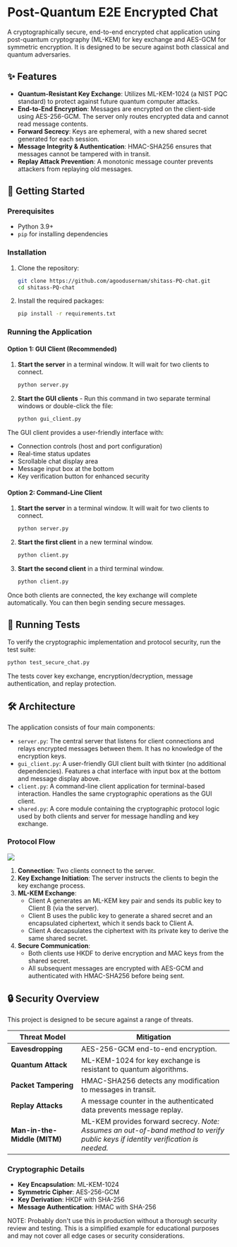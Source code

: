 # Post-Quantum E2E Encrypted Chat

A cryptographically secure, end-to-end encrypted chat application using post-quantum cryptography (ML-KEM) for key exchange and AES-GCM for symmetric encryption. It is designed to be secure against both classical and quantum adversaries.

## ✨ Features

-   **Quantum-Resistant Key Exchange**: Utilizes ML-KEM-1024 (a NIST PQC standard) to protect against future quantum computer attacks.
-   **End-to-End Encryption**: Messages are encrypted on the client-side using AES-256-GCM. The server only routes encrypted data and cannot read message contents.
-   **Forward Secrecy**: Keys are ephemeral, with a new shared secret generated for each session.
-   **Message Integrity & Authentication**: HMAC-SHA256 ensures that messages cannot be tampered with in transit.
-   **Replay Attack Prevention**: A monotonic message counter prevents attackers from replaying old messages.

## 🚀 Getting Started

### Prerequisites

-   Python 3.9+
-   `pip` for installing dependencies

### Installation

1.  Clone the repository:
    ```bash
    git clone https://github.com/agoodusernam/shitass-PQ-chat.git
    cd shitass-PQ-chat
    ```

2.  Install the required packages:
    ```bash
    pip install -r requirements.txt
    ```

### Running the Application

#### Option 1: GUI Client (Recommended)

1.  **Start the server** in a terminal window. It will wait for two clients to connect.
    ```bash
    python server.py
    ```

2.  **Start the GUI clients** - Run this command in two separate terminal windows or double-click the file:
    ```bash
    python gui_client.py
    ```

The GUI client provides a user-friendly interface with:
- Connection controls (host and port configuration)
- Real-time status updates
- Scrollable chat display area
- Message input box at the bottom
- Key verification button for enhanced security

#### Option 2: Command-Line Client

1.  **Start the server** in a terminal window. It will wait for two clients to connect.
    ```bash
    python server.py
    ```

2.  **Start the first client** in a new terminal window.
    ```bash
    python client.py
    ```

3.  **Start the second client** in a third terminal window.
    ```bash
    python client.py
    ```

Once both clients are connected, the key exchange will complete automatically. You can then begin sending secure messages.

## 🧪 Running Tests

To verify the cryptographic implementation and protocol security, run the test suite:

```bash
python test_secure_chat.py
```

The tests cover key exchange, encryption/decryption, message authentication, and replay protection.

## 🛠️ Architecture

The application consists of four main components:

-   `server.py`: The central server that listens for client connections and relays encrypted messages between them. It has no knowledge of the encryption keys.
-   `gui_client.py`: A user-friendly GUI client built with tkinter (no additional dependencies). Features a chat interface with input box at the bottom and message display above.
-   `client.py`: A command-line client application for terminal-based interaction. Handles the same cryptographic operations as the GUI client.
-   `shared.py`: A core module containing the cryptographic protocol logic used by both clients and server for message handling and key exchange.

### Protocol Flow

[![](https://mermaid.ink/img/pako:eNq9Vttu2zgQ_RWCTwkgp5Z8i4VFAEdRs0ZqN7CyRVsYMFhpYhGVSC1FJXGD_PuOKF-kteNtsEX9YIjkXM6cuZDPNJQRUJfm8HcBIoQrzpaKpXNB8JcxpXnIMyY08WzCcuIlHHAx2j8PyuMA1AOoA8pOTfmyOq_-p1IDkaiEDizPccltzHIgtks8KQSEmkuBZnWRVfKe3bq4CLanREuS15x6ztHjnTeUqcCSR8Z1Tu6lIg4JDcL8JwDixw2siP8UxkwsgYwF15yVaCu1AHF4GAWv9mHxHVYL2EinkOdsCfseXHINAhQqkMmH1o0_adltp0tQOWNcNSm48b8s_M_en6Pptb8YT8d35CQrviU8NL5GpzUgiHYmCzS6p_MToXbcNZZGxHsqznHsf3xT7y58EbIsL5JSJo-ZgmiRQ6hAk0euY1KH38xnA_fMD24_TgOfnGB5xaA0PGmrrnx52kzCgdg3Ng6l4Ap2KHce1hAVf9ikc2RiugLc-lc4R1m9lGhnXWlEyEcSM9TXMdpg6UFDjbKdMPW9JJVsqymUaZaAhmbQ9YJbHBBxjoocrYhuVfyfMPJ7Htaq_nisUcUUExGJeJ4lbGUI5BGeopnERHXPEYxCmrd9aOrd5KVSqouYvi2wxcnDHhhTOyWIN-rtBfEXyuWGZcxMAyB54AwHTFjgfkmjgMSEdJLFUuAWSxILR0ArQwNSWAR0eHZaJ7jey5_82fj92BvdjT9OyUmFCyKXaFXAu3uW5PBqS9dV9xvnbYbt44aPFkavnKqGjYmZcEjVK_LVvEz4D0McF2XucQormb7eSYmU2ca-J9O0EI28HWpkU3Aoh5fbZuguTJWVjozjcmlyNmM6jHESbXfLGnlkKtpMLrXK1kNg5Actp9dvXXuTnetNKv2pN_tye-dfLSZ-EIyuyzElC6FBWdjteMVataFyutNvZhUqfxA174r9mbsZP-Xo-F8R4tQzEZbtaWpktXP5H85_E8HOLyDYfhvB9m8gGERUfVCLLhWPqFs2pkVTUCkrl_S5PJ9TvCJSmFMXPyO8BOZ0Ll5QB19YX6VMN2pKFsuYuqavLVpkEV5X61fddlehT1BeyRp1B8OeMULdZ_pEXccZnnXaw15nOBh2h459fm7RFXVb3UHnzOkOu07b7vfbdq__YtEfxq99hnL9rj0YdDpOf3je7lgUIq6lmlSPS_PGfPkHwpxZ4Q?type=png)](https://mermaid.live/edit#pako:eNq9Vttu2zgQ_RWCTwkgp5Z8i4VFAEdRs0ZqN7CyRVsYMFhpYhGVSC1FJXGD_PuOKF-kteNtsEX9YIjkXM6cuZDPNJQRUJfm8HcBIoQrzpaKpXNB8JcxpXnIMyY08WzCcuIlHHAx2j8PyuMA1AOoA8pOTfmyOq_-p1IDkaiEDizPccltzHIgtks8KQSEmkuBZnWRVfKe3bq4CLanREuS15x6ztHjnTeUqcCSR8Z1Tu6lIg4JDcL8JwDixw2siP8UxkwsgYwF15yVaCu1AHF4GAWv9mHxHVYL2EinkOdsCfseXHINAhQqkMmH1o0_adltp0tQOWNcNSm48b8s_M_en6Pptb8YT8d35CQrviU8NL5GpzUgiHYmCzS6p_MToXbcNZZGxHsqznHsf3xT7y58EbIsL5JSJo-ZgmiRQ6hAk0euY1KH38xnA_fMD24_TgOfnGB5xaA0PGmrrnx52kzCgdg3Ng6l4Ap2KHce1hAVf9ikc2RiugLc-lc4R1m9lGhnXWlEyEcSM9TXMdpg6UFDjbKdMPW9JJVsqymUaZaAhmbQ9YJbHBBxjoocrYhuVfyfMPJ7Htaq_nisUcUUExGJeJ4lbGUI5BGeopnERHXPEYxCmrd9aOrd5KVSqouYvi2wxcnDHhhTOyWIN-rtBfEXyuWGZcxMAyB54AwHTFjgfkmjgMSEdJLFUuAWSxILR0ArQwNSWAR0eHZaJ7jey5_82fj92BvdjT9OyUmFCyKXaFXAu3uW5PBqS9dV9xvnbYbt44aPFkavnKqGjYmZcEjVK_LVvEz4D0McF2XucQormb7eSYmU2ca-J9O0EI28HWpkU3Aoh5fbZuguTJWVjozjcmlyNmM6jHESbXfLGnlkKtpMLrXK1kNg5Actp9dvXXuTnetNKv2pN_tye-dfLSZ-EIyuyzElC6FBWdjteMVataFyutNvZhUqfxA174r9mbsZP-Xo-F8R4tQzEZbtaWpktXP5H85_E8HOLyDYfhvB9m8gGERUfVCLLhWPqFs2pkVTUCkrl_S5PJ9TvCJSmFMXPyO8BOZ0Ll5QB19YX6VMN2pKFsuYuqavLVpkEV5X61fddlehT1BeyRp1B8OeMULdZ_pEXccZnnXaw15nOBh2h459fm7RFXVb3UHnzOkOu07b7vfbdq__YtEfxq99hnL9rj0YdDpOf3je7lgUIq6lmlSPS_PGfPkHwpxZ4Q)
1.  **Connection**: Two clients connect to the server.
2.  **Key Exchange Initiation**: The server instructs the clients to begin the key exchange process.
3.  **ML-KEM Exchange**:
    -   Client A generates an ML-KEM key pair and sends its public key to Client B (via the server).
    -   Client B uses the public key to generate a shared secret and an encapsulated ciphertext, which it sends back to Client A.
    -   Client A decapsulates the ciphertext with its private key to derive the same shared secret.
4.  **Secure Communication**:
    -   Both clients use HKDF to derive encryption and MAC keys from the shared secret.
    -   All subsequent messages are encrypted with AES-GCM and authenticated with HMAC-SHA256 before being sent.

## 🔒 Security Overview

This project is designed to be secure against a range of threats.

| Threat Model                 | Mitigation                                                              |
| ---------------------------- | ----------------------------------------------------------------------- |
| **Eavesdropping**            | AES-256-GCM end-to-end encryption.                                      |
| **Quantum Attack**           | ML-KEM-1024 for key exchange is resistant to quantum algorithms.        |
| **Packet Tampering**         | HMAC-SHA256 detects any modification to messages in transit.            |
| **Replay Attacks**           | A message counter in the authenticated data prevents message replay.    |
| **Man-in-the-Middle (MITM)** | ML-KEM provides forward secrecy. *Note: Assumes an out-of-band method to verify public keys if identity verification is needed.* |

### Cryptographic Details

-   **Key Encapsulation**: ML-KEM-1024
-   **Symmetric Cipher**: AES-256-GCM
-   **Key Derivation**: HKDF with SHA-256
-   **Message Authentication**: HMAC with SHA-256

NOTE: Probably don't use this in production without a thorough security review and testing. This is a simplified example for educational purposes and may not cover all edge cases or security considerations.